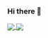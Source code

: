 ### Hi there 👋

<!--
**chrysanthemum-boy/chrysanthemum-boy** is a ✨ _special_ ✨ repository because its `README.md` (this file) appears on your GitHub profile.

Here are some ideas to get you started:

- 🔭 I’m currently working on ...
- 🌱 I’m currently learning ...
- 👯 I’m looking to collaborate on ...
- 🤔 I’m looking for help with ...
- 💬 Ask me about ...
- 📫 How to reach me: ...
- 😄 Pronouns: ...
- ⚡ Fun fact: ...
-->
<a href="https://github.com/chrysanthemum-boy/">
 <img align="center" src="https://github-readme-stats.vercel.app/api?username=chrysanthemum-boy&show_icons=true&bg_color=70DEG,red,yellow" />
</a>
<a href="https://github.com/chrysanthemum-boy/">
 <img align="center" src="https://github-readme-stats.vercel.app/api/top-langs/?username=chrysanthemum-boy&layout=compact&hide=jupyter notebook&card_width=400" />
</a>
